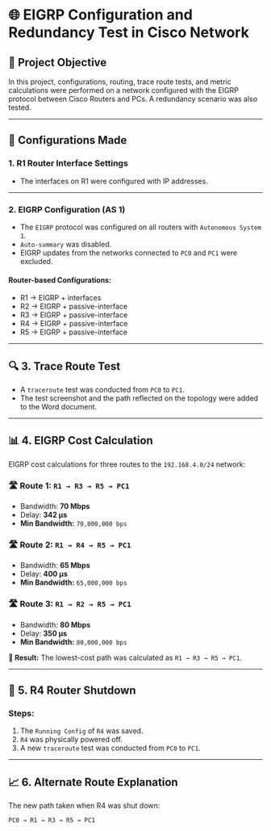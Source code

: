 # 🌐 EIGRP Configuration and Redundancy Test in Cisco Network

## 🧩 Project Objective

In this project, configurations, routing, trace route tests, and metric calculations were performed on a network configured with the EIGRP protocol between Cisco Routers and PCs. A redundancy scenario was also tested.

---

## 🔧 Configurations Made

### 1. R1 Router Interface Settings
- The interfaces on R1 were configured with IP addresses.

---

### 2. EIGRP Configuration (AS 1)
- The `EIGRP` protocol was configured on all routers with `Autonomous System 1`.
- `Auto-summary` was disabled.
- EIGRP updates from the networks connected to `PC0` and `PC1` were excluded.

#### Router-based Configurations:
- R1 → EIGRP + interfaces
- R2 → EIGRP + passive-interface
- R3 → EIGRP + passive-interface
- R4 → EIGRP + passive-interface
- R5 → EIGRP + passive-interface

---

## 🔍 3. Trace Route Test

- A `traceroute` test was conducted from `PC0` to `PC1`.
- The test screenshot and the path reflected on the topology were added to the Word document.

---

## 📊 4. EIGRP Cost Calculation

EIGRP cost calculations for three routes to the `192.168.4.0/24` network:

### 🛣 Route 1: `R1 → R3 → R5 → PC1`
- Bandwidth: **70 Mbps**
- Delay: **342 µs**
- **Min Bandwidth:** `70,000,000 bps`

### 🛣 Route 2: `R1 → R4 → R5 → PC1`
- Bandwidth: **65 Mbps**
- Delay: **400 µs**
- **Min Bandwidth:** `65,000,000 bps`

### 🛣 Route 3: `R1 → R2 → R5 → PC1`
- Bandwidth: **80 Mbps**
- Delay: **350 µs**
- **Min Bandwidth:** `80,000,000 bps`

**📌 Result:** The lowest-cost path was calculated as `R1 → R3 → R5 → PC1`.

---

## 🚫 5. R4 Router Shutdown

### Steps:
1. The `Running Config` of `R4` was saved.
2. `R4` was physically powered off.
3. A new `traceroute` test was conducted from `PC0` to `PC1`.

---

## 📈 6. Alternate Route Explanation

The new path taken when R4 was shut down:

```text
PC0 → R1 → R3 → R5 → PC1
